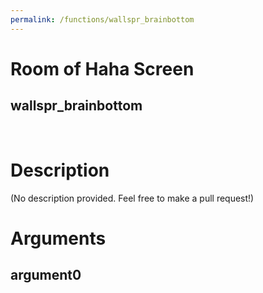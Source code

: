 ```yaml
---
permalink: /functions/wallspr_brainbottom
---
```

# Room of Haha Screen  
## wallspr_brainbottom  
&nbsp;  
# Description  
(No description provided. Feel free to make a pull request!) 
&nbsp;  
# Arguments
## argument0

&nbsp;  


